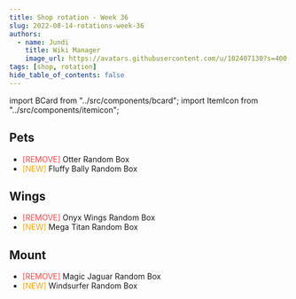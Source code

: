 ```yaml
---
title: Shop rotation - Week 36
slug: 2022-08-14-rotations-week-36
authors:
  - name: Jundi
    title: Wiki Manager
    image_url: https://avatars.githubusercontent.com/u/102407130?s=400
tags: [shop, rotation]
hide_table_of_contents: false
---
```


import BCard from "../src/components/bcard";
import ItemIcon from "../src/components/itemicon";

## Pets
- <font color="#fd4949">[REMOVE]</font> Otter Random Box <ItemIcon iconId="4145" width="25px"/>
- <font color="orange">[NEW]</font> Fluffy Bally Random Box <ItemIcon iconId="2581" width="25px"/>

## Wings
- <font color="#fd4949">[REMOVE]</font> Onyx Wings Random Box <ItemIcon iconId="2731" width="25px"/>
- <font color="orange">[NEW]</font> Mega Titan Random Box <ItemIcon iconId="2998" width="25px"/>

## Mount
- <font color="#fd4949">[REMOVE]</font> Magic Jaguar Random Box <ItemIcon iconId="2999" width="25px"/>
- <font color="orange">[NEW]</font> Windsurfer Random Box <ItemIcon iconId="2619" width="25px"/>